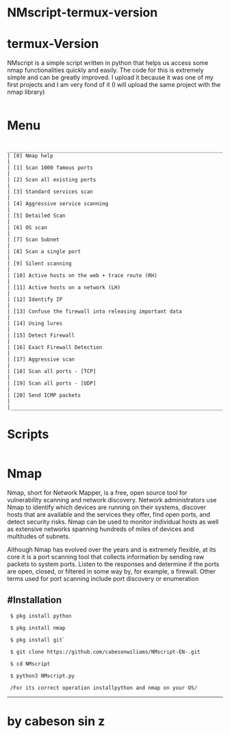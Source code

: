 # NMscript-termux-version
# termux-Version
NMscript is a simple script written in python that helps us access some nmap functionalities quickly and easily. The code for this is extremely simple and can be greatly improved. I upload it because it was one of my first projects and I am very fond of it (I will upload the same project with the nmap library)

<IMG SRC = "">

# Menu  

     _________________________________________________________________________________________
    | [0] Nmap help                                                                           |
    | [1] Scan 1000 famous ports                                                              |
    | [2] Scan all existing ports                                                             |
    | [3] Standard services scan                                                              |
    | [4] Aggressive service scanning                                                         |
    | [5] Detailed Scan                                                                       |
    | [6] OS scan                                                                             |
    | [7] Scan Subnet                                                                         |
    | [8] Scan a single port                                                                  |
    | [9] Silent scanning                                                                     |
    | [10] Active hosts on the web + trace route (RH)                                         |
    | [11] Active hosts on a network (LH)                                                     |
    | [12] Identify IP                                                                        |
    | [13] Confuse the firewall into releasing important data                                 |
    | [14] Using lures                                                                        | 
    | [15] Detect Firewall                                                                    |
    | [16] Exact Firewall Detection                                                           |
    | [17] Aggressive scan                                                                    |
    | [18] Scan all ports - [TCP]                                                             |
    | [19] Scan all ports - [UDP]                                                             |
    | [20] Send ICMP packets                                                                  |
    |_________________________________________________________________________________________|
   
# Scripts	
 <IMG SRC = "">   
    
# Nmap
Nmap, short for Network Mapper, is a free, open source tool for vulnerability scanning and network discovery. Network administrators use Nmap to identify which devices are running on their systems, discover hosts that are available and the services they offer, find open ports, and detect security risks. Nmap can be used to monitor individual hosts as well as extensive networks spanning hundreds of miles of devices and multitudes of subnets.

Although Nmap has evolved over the years and is extremely flexible, at its core it is a port scanning tool that collects information by sending raw packets to system ports. Listen to the responses and determine if the ports are open, closed, or filtered in some way by, for example, a firewall. Other terms used for port scanning include port discovery or enumeration




#Installation
--------------------------------
> 
> 
   
     $ pkg install python
   
     $ pkg install nmap 
     
     $ pkg install git`
   
     $ git clone https://github.com/cabesonwiliams/NMscript-EN-.git 
    
     $ cd NMscript   
	
     $ python3 NMscript.py
	
     /For its correct operation installpython and nmap on your OS/
	

--------------------------------
	
# by cabeson sin z
